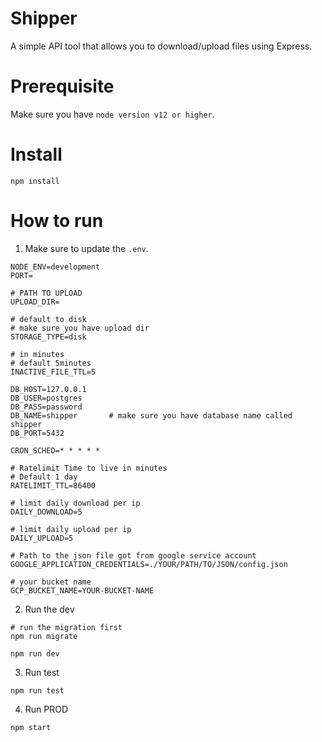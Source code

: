 # Shipper

A simple API tool that allows you to download/upload files using Express.

# Prerequisite

Make sure you have `node version v12 or higher`.

# Install

```
npm install
```

# How to run

1. Make sure to update the `.env`.

```
NODE_ENV=development
PORT=

# PATH TO UPLOAD
UPLOAD_DIR=

# default to disk
# make sure you have upload dir
STORAGE_TYPE=disk

# in minutes
# default 5minutes
INACTIVE_FILE_TTL=5

DB_HOST=127.0.0.1
DB_USER=postgres
DB_PASS=password
DB_NAME=shipper       # make sure you have database name called shipper
DB_PORT=5432

CRON_SCHED=* * * * *

# Ratelimit Time to live in minutes
# Default 1 day
RATELIMIT_TTL=86400

# limit daily download per ip
DAILY_DOWNLOAD=5

# limit daily upload per ip
DAILY_UPLOAD=5

# Path to the json file got from google service account
GOOGLE_APPLICATION_CREDENTIALS=./YOUR/PATH/TO/JSON/config.json

# your bucket name
GCP_BUCKET_NAME=YOUR-BUCKET-NAME
```

2. Run the dev

```
# run the migration first
npm run migrate

npm run dev
```

3. Run test

```
npm run test
```

4. Run PROD

```
npm start
```